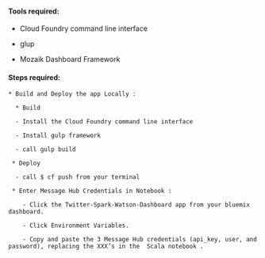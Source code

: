 

#### Tools required:

   * Cloud Foundry command line interface
   
   * glup 
   
   * Mozaik Dashboard Framework


#### Steps required:

    * Build and Deploy the app Locally :
    
      * Build
    
      - Install the Cloud Foundry command line interface
      
      - Install gulp framework
      
      - call gulp build

     * Deploy
    
      - call $ cf push from your terminal 

     * Enter Message Hub Credentials in Notebook :

        - Click the Twitter-Spark-Watson-Dashboard app from your bluemix dashboard.
        
        - Click Environment Variables.

        - Copy and paste the 3 Message Hub credentials (api_key, user, and password), replacing the XXX’s in the  Scala notebook .
